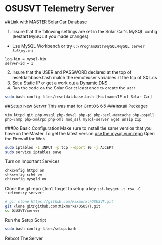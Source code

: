 OSUSVT Telemetry Server
=======================
##Link with MASTER Solar Car Database
1. Insure that the following settings are set in the Solar Car's MySQL config (Restart MySQL if you made changes)
  * Use MySQL Workbench or try `C:\ProgramData\MySQL\MySQL Server 5.6\my.ini`
```
log-bin = mysql-bin
server-id = 1
```
2. Insure that the USER and PASSWORD declared at the top of resetdatabase.bash match the remoteuser variables at the top of SQL.cs
3. Set a Static IP or get a work out a [Dynamic DNS](http://www.dnsdynamic.org/)
4. Run the code on the Solar Car at least once to create the user
```bash
sudo bash config-files/resetdatabase.bash [Hostname/IP of Solar Car]
```

##Setup New Server
This was mad for CentOS 6.5
###Install Packages
```
vim httpd git php-mysql php-devel php-gd php-pecl-memcache php-pspell php-snmp php-xmlrpc php-xml mod_ssl mysql-server wget unzip zip
```
###Do Basic Configuration
Make sure to install the same version that you have on the Master. To get the latest version [use the mysql yum repo](http://dev.mysql.com/doc/mysql-repo-excerpt/5.6/en/updating-yum-repo.html)
Open the Firewall for Web
```bash
sudo iptables -I INPUT -p tcp --dport 80 -j ACCEPT
sudo service iptables save
```
Turn on Important Services
```bash
chkconfig httpd on
chkconfig sshd on
chkconfig mysqld on
```
Clone the git repo (don't forget to setup a key `ssh-keygen -t rsa -C "Telemetry Server"`
```bash
# git clone https://github.com/Mixmorks/OSUSVT.git
git clone git@github.com:Mixmorks/OSUSVT.git
cd OSUSVT/server
```
Run the Setup Script
```bash
sudo bash config-files/setup.bash
```
Reboot The Server
